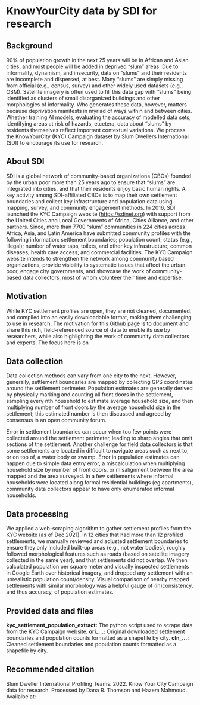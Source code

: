 #  KnowYourCity data by SDI for research

## Background
90% of population growth in the next 25 years will be in African and Asian cities, and most people will be added in deprived “slum” areas. Due to informality, dynamism, and insecurity, data on “slums” and their residents are incomplete and dispersed, at best. Many “slums” are simply missing from official (e.g., census, survey) and other widely used datasets (e.g., OSM). Satellite imagery is often used to fill this data gap with “slums” being identified as clusters of small disorganized buildings and other morphologies of informality. Who generates these data, however, matters because deprivation manifests in myriad of ways within and between cities. Whether training AI models, evaluating the accuracy of modelled data sets, identifying areas at risk of hazards, etcetera, data about “slums” by residents themselves reflect important contextual variations. We process the KnowYourCity (KYC) Campaign dataset by Slum Dwellers International (SDI) to encourage its use for research.

## About SDI
SDI is a global network of community-based organizations (CBOs) founded by the urban poor more than 25 years ago to ensure that “slums” are integrated into cities, and that their residents enjoy basic human rights. A key activity among SDI-affiliated CBOs is to map their own settlement boundaries and collect key infrastructure and population data using mapping, survey, and community engagement methods. In 2016, SDI launched the KYC Campaign website (https://sdinet.org) with support from the United Cities and Local Governments of Africa, Cities Alliance, and other partners. Since, more than 7700 “slum” communities in 224 cities across Africa, Asia, and Latin America have submitted community profiles with the following information: settlement boundaries; population count; status (e.g., illegal); number of water taps, toilets, and other key infrastructure; common diseases; health care access; and commercial facilities. The KYC Campaign website intends to strengthen the network among community based organizations, provide visibility to systematic issues that affect the urban poor, engage city governments, and showcase the work of community-based data collectors, most of whom volunteer their time and expertise. 

## Motivation
While KYC settlement profiles are open, they are not cleaned, documented, and compiled into an easily downloadable format, making them challenging to use in research. The motivation for this Github page is to document and share this rich, field-referenced source of data to enable its use by researchers, while also highlighting the work of community data collectors and experts. The focus here is on

## Data collection
Data collection methods can vary from one city to the next. However, generally, settlement boundaries are mapped by collecting GPS coordinates around the settlement perimeter. Population estimates are generally derived by physically marking and counting all front doors in the settlement, sampling every nth household to estimate average household size, and then multiplying number of front doors by the average household size in the settlement; this estimated number is then discussed and agreed by consensus in an open community forum.

Error in settlement boundaries can occur when too few points were collected around the settlement perimeter, leading to sharp angles that omit sections of the settlement. Another challenge for field data collectors is that some settlements are located in difficult to navigate areas such as next to, or on top of, a water body or swamp. Error in population estimates can happen due to simple data entry error, a miscalculation when multiplying household size by number of front doors, or misalignment between the area mapped and the area surveyed. In a few settlements where informal households were located along formal residential buildings (eg apartments), community data collectors appear to have only enumerated informal households. 

## Data processing
We applied a web-scraping algorithm to gather settlement profiles from the KYC website (as of Dec 2021). In 12 cities that had more than 12 profiled settlements, we manually reviewed and adjusted settlement boundaries to ensure they only included built-up areas (e.g., not water bodies), roughly followed morphological features such as roads (based on satellite imagery collected in the same year), and that settlements did not overlap. We then calculated population per square meter and visually inspected settlements in Google Earth over historical imagery, and dropped any settlement with an unrealistic population count/density. Visual comparison of nearby mapped settlements with similar morphology was a helpful gauge of (in)consistency, and thus accuracy, of population estimates.

## Provided data and files
**kyc_settlement_population_extract:** The python script used to scrape data from the KYC Campaign website.
**ori_...:** Original downloaded settlement boundaries and population counts formatted as a shapefile by city.
**cln_...:** Cleaned settlement boundaries and population counts formatted as a shapefile by city.

## Recommended citation
Slum Dweller International Profiling Teams. 2022. Know Your City Campaign data for research. Processed by Dana R. Thomson and Hazem Mahmoud. Availalbe at:
